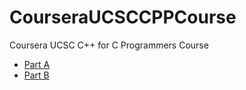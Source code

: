 # CourseraUCSCCPPCourse
Coursera UCSC C++ for C Programmers Course

- [Part A](https://www.coursera.org/learn/c-plus-plus-a)
- [Part B](https://www.coursera.org/learn/c-plus-plus-b)

